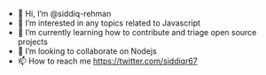 - 👋 Hi, I’m @siddiq-rehman
- 👀 I’m interested in any topics related to Javascript
- 🌱 I’m currently learning how to contribute and triage open source projects
- 💞️ I’m looking to collaborate on Nodejs
- 📫 How to reach me https://twitter.com/siddiqr67

<!---
siddiq-rehman/siddiq-rehman is a ✨ special ✨ repository because its `README.md` (this file) appears on your GitHub profile.
You can click the Preview link to take a look at your changes.
--->
